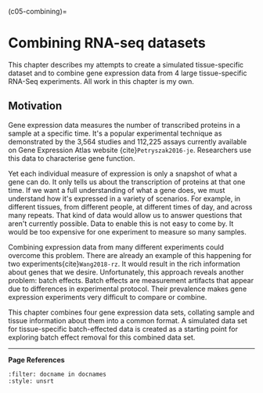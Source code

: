 (c05-combining)=
# Combining RNA-seq datasets

This chapter describes my attempts to create a simulated tissue-specific dataset and to combine gene expression data from 4 large tissue-specific RNA-Seq experiments. All work in this chapter is my own.

## Motivation

Gene expression data measures the number of transcribed proteins in a sample at a specific time. It's a popular experimental technique as demonstrated by the 3,564 studies and 112,225 assays currently available on Gene Expression Atlas website {cite}`Petryszak2016-je`. Researchers use this data to characterise gene function.

Yet each individual measure of expression is only a snapshot of what a gene can do. It only tells us about the transcription of proteins at that one time. If we want a full understanding of what a gene does, we must understand how it's expressed in a variety of scenarios. For example, in different tissues, from different people, at different times of day, and across many repeats. That kind of data would allow us to answer questions that aren't currently possible. Data to enable this is not easy to come by. It would be too expensive for one experiment to measure so many samples. 

Combining expression data from many different experiments could overcome this problem. There are already an example of this happening for two experiments{cite}`Wang2018-rz`. It would result in the rich information about genes that we desire. Unfortunately, this approach reveals another problem: batch effects. Batch effects are measurement artifacts that appear due to differences in experimental protocol. Their prevalence makes gene expression experiments very difficult to compare or combine.

This chapter combines four gene expression data sets, collating sample and tissue information about them into a common format. A simulated data set for tissue-specific batch-effected data is created as a starting point for exploring batch effect removal for this combined data set.

[//]: # (TODO: Explain the structure of this chapter here)
[//]: # (TODO: Add figures)
[//]: # (TODO: Tidy structure of 0-index and 1-background)


---
**Page References**

```{bibliography} /_bibliography/references.bib
:filter: docname in docnames
:style: unsrt
```
